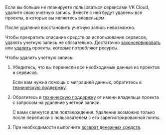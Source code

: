 Если вы больше не планируете пользоваться сервисами VK Cloud, удалите свою учетную запись. Вместе с ней будут удалены все проекты, в которых вы являетесь владельцем.

<err>

После удаления восстановить учетную запись невозможно.

</err>

Чтобы прекратить списание средств за использование сервисов, удалять учетную запись не обязательно. Достаточно [законсервировать](../../instructions/project-settings/manage#konservaciya_proekta) или [удалить](../../instructions/project-settings/manage#udalenie_proekta) проекты, которые потребляют ресурсы.

Чтобы удалить учетную запись:

1. Убедитесь, что вы перенесли все необходимые данные из проектов и сервисов.

    Если вам нужна помощь с миграцией данных, обратитесь в [техническую поддержку](/ru/contacts).

1. Обратитесь в [техническую поддержку](/ru/contacts) от имени владельца проекта с запросом на удаление учетной записи.

    С вами свяжутся для подтверждения. Удаление возможно только после переписки с пользователем с его зарегистрированной почты.

1. При необходимости выполните [возврат денежных средств](/ru/additionals/billing/instructions/refund).
